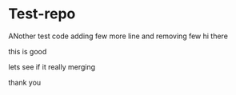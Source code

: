 # Test-repo
ANother test code
adding few more line
and removing few
hi there

this is good

lets see if it really merging

thank you
